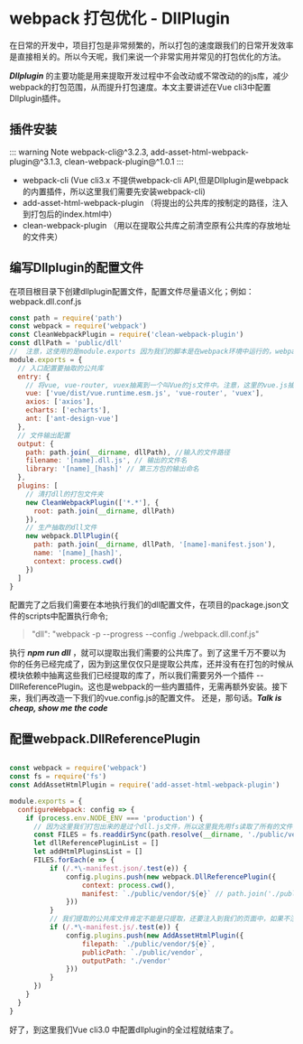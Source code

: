 # webpack 打包优化 - DllPlugin
在日常的开发中，项目打包是非常频繁的，所以打包的速度跟我们的日常开发效率是直接相关的。所以今天呢，我们来说一个非常实用并常见的打包优化的方法。

***Dllplugin*** 的主要功能是用来提取开发过程中不会改动或不常改动的的js库，减少webpack的打包范围，从而提升打包速度。本文主要讲述在Vue cli3中配置Dllplugin插件。

## 插件安装
::: warning Note
  webpack-cli@^3.2.3, add-asset-html-webpack-plugin@^3.1.3, clean-webpack-plugin@^1.0.1
:::
- webpack-cli (Vue cli3.x 不提供webpack-cli API,但是Dllplugin是webpack的内置插件，所以这里我们需要先安装webpack-cli)
- add-asset-html-webpack-plugin （将提出的公共库的按制定的路径，注入到打包后的index.html中）
- clean-webpack-plugin （用以在提取公共库之前清空原有公共库的存放地址的文件夹）

## 编写Dllplugin的配置文件
在项目根目录下创建dllplugin配置文件，配置文件尽量语义化；例如：webpack.dll.conf.js
``` js
const path = require('path')
const webpack = require('webpack')
const CleanWebpackPlugin = require('clean-webpack-plugin')
const dllPath = 'public/dll'
//  注意，这使用的是module.exports 因为我们的脚本是在webpack环境中运行的，webpack使用require来读取我们的文件的
module.exports = {
  // 入口配置要抽取的公共库
  entry: {
    // 将vue, vue-router, vuex抽离到一个叫Vue的js文件中。注意，这里的vue.js抽取并不是直接的写Vue,应为我们项目中实际使用到的vue文件是在vue/dist目录中的vue.runtime.esm.js
    vue: ['vue/dist/vue.runtime.esm.js', 'vue-router', 'vuex'], 
    axios: ['axios'],
    echarts: ['echarts'],
    ant: ['ant-design-vue']
  },
  // 文件输出配置
  output: {
    path: path.join(__dirname, dllPath), //输入的文件路径
    filename: '[name].dll.js', // 输出的文件名
    library: '[name]_[hash]' // 第三方包的输出命名
  },
  plugins: [
    // 清打dll的打包文件夹
    new CleanWebpackPlugin(['*.*'], {
      root: path.join(__dirname, dllPath)
    }),
    // 生产抽取的dll文件
    new webpack.DllPlugin({
      path: path.join(__dirname, dllPath, '[name]-manifest.json'),
      name: '[name]_[hash]',
      context: process.cwd()
    })
  ]
}
```
配置完了之后我们需要在本地执行我们的dll配置文件，在项目的package.json文件的scripts中配置执行命令;

> "dll": "webpack -p --progress --config ./webpack.dll.conf.js"

执行 ***npm run dll*** ，就可以提取出我们需要的公共库了。到了这里千万不要以为你的任务已经完成了，因为到这里仅仅只是提取公共库，还并没有在打包的时候从模块依赖中抽离这些我们已经提取的库了，所以我们需要另外一个插件 -- DllReferencePlugin。这也是webpack的一些内置插件，无需再额外安装。接下来，我们再改造一下我们的vue.config.js的配置文件。
还是，那句话。***Talk is cheap, show me the code***

## 配置webpack.DllReferencePlugin

``` js

const webpack = require('webpack')
const fs = require('fs')
const AddAssetHtmlPlugin = require('add-asset-html-webpack-plugin')

module.exports = {
  configureWebpack: config => {
    if (process.env.NODE_ENV === 'production') {
      // 因为这里我们打包出来的是过个dll.js文件，所以这里我先用fs读取了所有的文件，然后采用了遍历去像 config.plugins里push多个webpack.DllReferencePlugin插件，从而让webpack打包的时候获取这些我们已经提取的库
      const FILES = fs.readdirSync(path.resolve(__dirname, './public/vendor'))
      let dllReferencePluginList = []
      let addHtmlPluginsList = []
      FILES.forEach(e => {
          if (/.*\-manifest.json/.test(e)) {
              config.plugins.push(new webpack.DllReferencePlugin({
                  context: process.cwd(),
                  manifest: `./public/vendor/${e}` // path.join('./public/vendor/', e)
              }))
          }
          // 我们提取的公共库文件肯定不能是只提取，还要注入到我们的页面中，如果不注入进来我们的项目肯定是存在问题的，但是我们又不想手动的去打包后的html页面里注入这些库，所有我们采用了 add-asset-html-webpack-plugin 插件来帮我们做这件事
          if (/.*\-manifest.js/.test(e)) {
              config.plugins.push(new AddAssetHtmlPlugin({
                  filepath: `./public/vendor/${e}`,
                  publicPath: `./public/vendor`,
                  outputPath: './vendor'
              }))
          }
      })
    }
  }
}
```
好了，到这里我们Vue cli3.0 中配置dllplugin的全过程就结束了。

